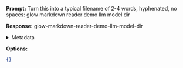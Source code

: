 **Prompt:**
Turn this into a typical filename of  2-4 words, hyphenated, no spaces: glow markdown reader demo llm model dir

**Response:**
glow-markdown-reader-demo-llm-model-dir

<details><summary>Metadata</summary>

- Duration: 475 ms
- Datetime: 2024-01-09T10:15:42.927699
- Model: gpt-3.5-turbo-0613

</details>

**Options:**
```json
{}
```

